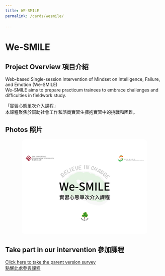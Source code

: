 ```yaml
---
title: WE-SMILE
permalink: /cards/wesmile/

---
```


# We-SMILE


## Project Overview 項目介紹

Web-based Single-session Intervention of Mindset on Intelligence, Failure, and Emotion (We-SMILE)<br/>
We-SMILE aims to prepare practicum trainees to embrace challenges and difficulties in fieldwork study.

「實習心態單次介入課程」<br>
本課程聚焦於幫助社會工作和諮商實習生擁抱實習中的挑戰和困難。


## Photos 照片
<center> 

<img src="/images/WESMILE.png" alt="WESMILE Image" width="400" height="300" style="border-radius: 10px;">


</center>

## Take part in our intervention 參加課程
[Click here to take the parent version survey  
點擊此處參與課程]() <br/>